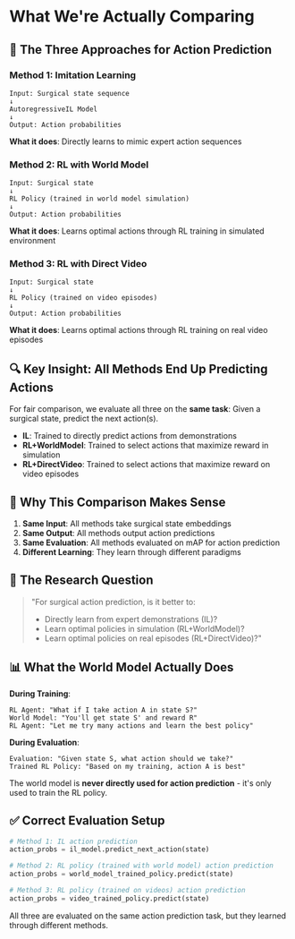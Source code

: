 # What We're Actually Comparing

## 🎯 **The Three Approaches for Action Prediction**

### Method 1: Imitation Learning
```
Input: Surgical state sequence
↓
AutoregressiveIL Model
↓
Output: Action probabilities
```
**What it does**: Directly learns to mimic expert action sequences

### Method 2: RL with World Model
```
Input: Surgical state
↓
RL Policy (trained in world model simulation)
↓
Output: Action probabilities
```
**What it does**: Learns optimal actions through RL training in simulated environment

### Method 3: RL with Direct Video
```
Input: Surgical state  
↓
RL Policy (trained on video episodes)
↓
Output: Action probabilities
```
**What it does**: Learns optimal actions through RL training on real video episodes

## 🔍 **Key Insight: All Methods End Up Predicting Actions**

For fair comparison, we evaluate all three on the **same task**: Given a surgical state, predict the next action(s).

- **IL**: Trained to directly predict actions from demonstrations
- **RL+WorldModel**: Trained to select actions that maximize reward in simulation  
- **RL+DirectVideo**: Trained to select actions that maximize reward on video episodes

## 🎯 **Why This Comparison Makes Sense**

1. **Same Input**: All methods take surgical state embeddings
2. **Same Output**: All methods output action predictions  
3. **Same Evaluation**: All methods evaluated on mAP for action prediction
4. **Different Learning**: They learn through different paradigms

## 🧠 **The Research Question**

> "For surgical action prediction, is it better to:
> - Directly learn from expert demonstrations (IL)?
> - Learn optimal policies in simulation (RL+WorldModel)?  
> - Learn optimal policies on real episodes (RL+DirectVideo)?"

## 📊 **What the World Model Actually Does**

**During Training**:
```
RL Agent: "What if I take action A in state S?"
World Model: "You'll get state S' and reward R"
RL Agent: "Let me try many actions and learn the best policy"
```

**During Evaluation**:
```
Evaluation: "Given state S, what action should we take?"
Trained RL Policy: "Based on my training, action A is best"
```

The world model is **never directly used for action prediction** - it's only used to train the RL policy.

## ✅ **Correct Evaluation Setup**

```python
# Method 1: IL action prediction
action_probs = il_model.predict_next_action(state)

# Method 2: RL policy (trained with world model) action prediction  
action_probs = world_model_trained_policy.predict(state)

# Method 3: RL policy (trained on videos) action prediction
action_probs = video_trained_policy.predict(state)
```

All three are evaluated on the same action prediction task, but they learned through different methods.
